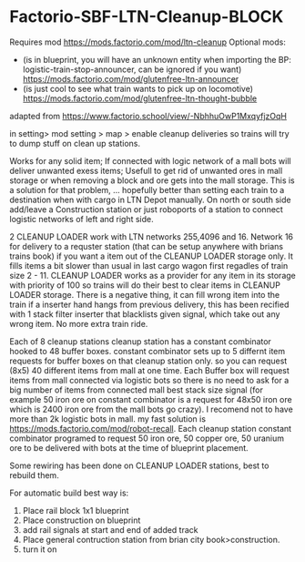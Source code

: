 # Factorio-SBF-LTN-Cleanup-BLOCK
Requires mod https://mods.factorio.com/mod/ltn-cleanup
Optional mods:
 * (is in blueprint, you will have an unknown entity when importing the BP:  logistic-train-stop-announcer, can be ignored if you want) https://mods.factorio.com/mod/glutenfree-ltn-announcer 
 * (is just cool to see what train wants to pick up on locomotive) https://mods.factorio.com/mod/glutenfree-ltn-thought-bubble
 
adapted from https://www.factorio.school/view/-NbhhuOwP1MxqyfjzOqH

in setting> mod setting > map > enable cleanup deliveries so trains will try to dump stuff on clean up stations.

Works for any solid item; If connected with logic network of a mall bots will deliver unwanted exess items;  Usefull to get rid of unwanted ores in mall storage or when removing a block and ore gets into the mall storage.
This is a solution for that problem, ... hopefully better than setting each train to a destination when with cargo in LTN Depot manually.
On north or south side add/leave a Construction station or just roboports of a station to connect logistic networks of left and right side.

2 CLEANUP LOADER work with LTN networks 255,4096 and 16. Network 16 for delivery to a requster station (that can be setup anywhere with brians trains book) if you want a item out of the CLEANUP LOADER storage only. It fills items a bit slower than usual in last cargo wagon first regadles of train size 2 - 11. CLEANUP LOADER works as a provider for any item in its storage with priority of 100 so trains will do their best to clear items in CLEANUP LOADER storage. There is a negative thing, it can fill wrong item into the train if a inserter hand hangs from previous delivery, this has been recified with 1 stack filter inserter that blacklists given signal, which take out any wrong item.
No more extra train ride.

Each of 8 cleanup stations cleanup station has a constant combinator hooked to 48 buffer boxes. constant combinator sets up to 5 differnt item requests for buffer boxes on that cleanup station only. so you can request (8x5) 40 different items from mall at one time.
Each Buffer box will request items from mall connected via logistic bots so there is no need to ask for a big number of items from connected mall best stack size signal (for example 50 iron ore on constant combinator is a request for 48x50 iron ore which is 2400 iron ore from the mall bots go crazy). I recomend not to have more than 2k logistic bots in mall. my fast solution is https://mods.factorio.com/mod/robot-recall.
Each cleanup station constant combinator programed to request 50 iron ore, 50 copper ore, 50 uranium ore to be delivered with bots at the time of blueprint placement.

Some rewiring has been done on CLEANUP LOADER stations, best to rebuild them.

For automatic build best way is:
1. Place rail block 1x1 blueprint
2. Place construction on blueprint
3. add rail signals at start and end of added track
4. Place general contruction station from brian city book>construction.
5. turn it on
